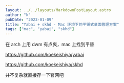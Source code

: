 ```yaml
---
layout: ../../layouts/MarkdownPostLayout.astro
author: "k"
pubDate: "2023-01-09"
title: "Yabai + skhd - Mac 环境下的平铺式桌面管理方案"
tags: ["mac", "yabai", "skhd"]
---
```


在 arch 上用 dwm 有点爽，mac 上找到平替

<https://github.com/koekeishiya/yabai>

<https://github.com/koekeishiya/skhd>

并不复杂就直接存一下官网吧
